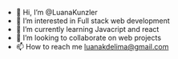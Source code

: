 - 👋 Hi, I’m @LuanaKunzler
- 👀 I’m interested in Full stack web development
- 🌱 I’m currently learning Javacript and react
- 💞️ I’m looking to collaborate on web projects
- 📫 How to reach me luanakdelima@gmail.com

<!---
LuanaKunzler/LuanaKunzler is a ✨ special ✨ repository because its `README.md` (this file) appears on your GitHub profile.
You can click the Preview link to take a look at your changes.
--->
